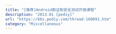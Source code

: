 ```yaml
---
title: "[推荐]Android取证和安全测试开放课程"
description: "2013.01 [pediy]"
url: "https://bbs.pediy.com/thread-160891.htm"
category: "Miscellaneous"
---
```

